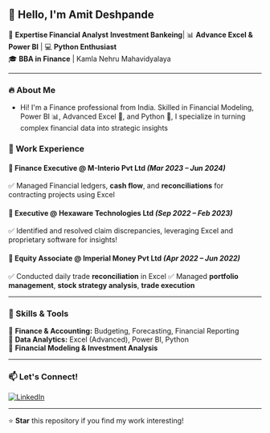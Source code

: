 ## 👋 Hello, I'm Amit Deshpande

🔹 **Expertise Financial Analyst** **Investment Bankeing**| 📊 **Advance Excel & Power BI** | 💻 **Python Enthusiast**  
🎓 **BBA in Finance** | Kamla Nehru Mahavidyalaya 

---

### 🔥 About Me

- Hi! I'm a Finance professional from India. Skilled in Financial Modeling, Power BI 📊, Advanced Excel 📑, and Python 🐍, I specialize in turning complex financial data into strategic insights

### 💼 Work Experience

#### **📌 Finance Executive @ M-Interio Pvt Ltd** *(Mar 2023 – Jun 2024)*
✅ Managed Financial ledgers, **cash flow**, and **reconciliations** for contracting projects using Excel  

#### **📌 Executive @ Hexaware Technologies Ltd** *(Sep 2022 – Feb 2023)*
✅ Identified and resolved claim discrepancies, leveraging Excel and proprietary software for insights!
 

#### **📌 Equity Associate @ Imperial Money Pvt Ltd** *(Apr 2022 – Jun 2022)*
✅ Conducted daily trade **reconciliation** in Excel
✅ Managed **portfolio management**, **stock strategy analysis**, **trade execution**

---

### 🚀 Skills & Tools

🔹 **Finance & Accounting:** Budgeting, Forecasting, Financial Reporting  
🔹 **Data Analytics:** Excel (Advanced), Power BI, Python  
🔹 **Financial Modeling & Investment Analysis**  
 

---

### 📫 Let's Connect!
[![LinkedIn](https://img.shields.io/badge/LinkedIn-%230077B5.svg?style=for-the-badge&logo=linkedin&logoColor=white)](https://www.linkedin.com/in/amitdeshpande31/) 

---

⭐ **Star** this repository if you find my work interesting!

